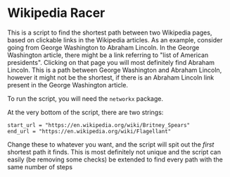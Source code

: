 # Wikipedia Racer

This is a script to find the shortest path between two Wikipedia pages, based on clickable links in the Wikipedia articles. As an example, consider going from George Washington to Abraham Lincoln. In the George Washington article, there might be a link referring to "list of American presidents". Clicking on that page you will most definitely find Abraham Lincoln. This is a path between George Washington and Abraham Lincoln, however it might not be the shortest, if there is an Abraham Lincoln link present in the George Washington article.

To run the script, you will need the `networkx` package. 

At the very bottom of the script, there are two strings: 
```Python3
start_url = "https://en.wikipedia.org/wiki/Britney_Spears"
end_url = "https://en.wikipedia.org/wiki/Flagellant"
```
Change these to whatever you want, and the script will spit out the *first* shortest path it finds. This is most definitely not unique and the script can easily (be removing some checks) be extended to find every path with the same number of steps